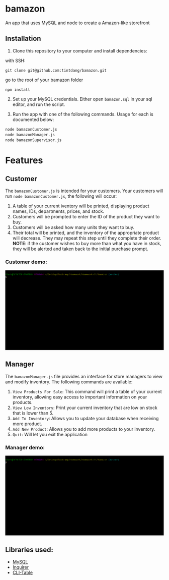 # bamazon
An app that uses MySQL and node to create a Amazon-like storefront

## Installation

1. Clone this repository to your computer and install dependencies:

with SSH:
```
git clone git@github.com:tintdang/bamazon.git
```

go to the root of your bamazon folder
```
npm install
```

2. Set up your MySQL credentials. Either open `bamazon.sql` in your sql editor, and run the script.


3. Run the app with one of the following commands. Usage for each is documented below:
```bash 
node bamazonCustomer.js
node bamazonManager.js
node bamazonSupervisor.js
```


# Features
## Customer
The `bamazonCustomer.js` is intended for your customers. Your customers will run `node bamazonCustomer.js`, the following will occur:
1. A table of your current iventory will be printed, displaying product names, IDs, departments, prices, and stock.
2. Customers will be prompted to enter the ID of the product they want to buy.
3. Customers will be asked how many units they want to buy.
4. Their total will be printed, and the inventory of the appropriate product will decrease. They may repeat this step until they complete their order. **NOTE**: if the customer wishes to buy more than what you have in stock, they will be alerted and taken back to the initial purchase prompt.

### Customer demo:
<p align='center'>
<img width='600' src='./assets/bamazonCustomerExample.gif'>
</p>

## Manager
The `bamazonManager.js` file provides an interface for store managers to view and modify inventory. The following commands are available:
1. `View Products For Sale`: This command will print a table of your current inventory, allowing easy access to important information on your products.
2. `View Low Inventory`: Print your current inventory that are low on stock that is lower than 5.
3. `Add To Inventory`: Allows you to update your database when receiving more product.
4. `Add New Product`: Allows you to add more products to your inventory.
5. `Quit`: Will let you exit the application

### Manager demo:
<p align='center'>
<img width='600' src='./assets/bamazonManager.gif'>
</p>

## Libraries used:
- [MySQL](https://github.com/mysqljs/mysql)
- [Inquirer](https://github.com/SBoudrias/Inquirer.js)
- [CLI-Table](https://github.com/Automattic/cli-table)
